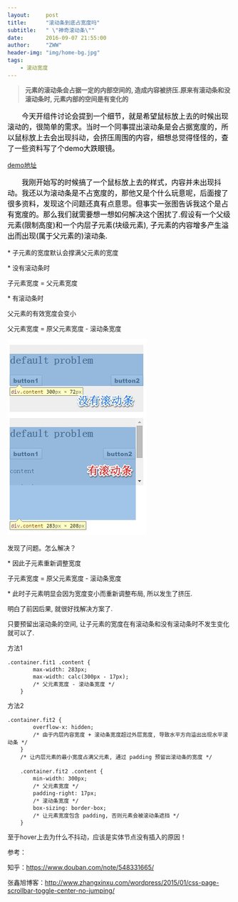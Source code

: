 ```yaml
---
layout:     post
title:      "滚动条到底占宽度吗"
subtitle:   " \"神奇滚动条\""
date:       2016-09-07 21:55:00
author:     "ZWW"
header-img: "img/home-bg.jpg"
tags:
    - 滚动宽度
---
```


> **元素的滚动条会占据一定的内部空间的, 造成内容被挤压.原来有滚动条和没滚动条时, 元素内部的空间是有变化的**

<p style="color:black;text-indent:2em;font-size:16px">
	今天开组件讨论会提到一个细节，就是希望鼠标放上去的时候出现滚动的，很简单的需求。当时一个同事提出滚动条是会占据宽度的，所以鼠标放上去会出现抖动，会挤压周围的内容，细想总觉得怪怪的，查了一些资料写了个demo大跌眼镜。
	
</p>

<p><a href="http://tianzi77.github.io/demo/article/scroll.html" target="blank">demo地址</a></p>

<p style="color:black;text-indent:2em;font-size:16px">
    我刚开始写的时候搞了一个鼠标放上去的样式，内容并未出现抖动。我还以为滚动条是不占宽度的，那他又是个什么玩意呢，后面搜了很多资料，发现这个问题还真有点意思。但事实一张图告诉我这个是占有宽度的。那么我们就需要想一想如何解决这个困扰了.假设有一个父级元素(限制高度)和一个内层子元素(块级元素), 子元素的内容增多产生溢出而出现(属于父元素的)滚动条.
    
<p>* 子元素的宽度默认会撑满父元素的宽度</p>
 
<p>* 没有滚动条时</p>
 
  <p>子元素宽度 = 父元素宽度</p>
  
<p>* 有滚动条时</p>
 
 <p> 父元素的有效宽度会变小</p>
  
  <p>父元素宽度 = 原父元素宽度 - 滚动条宽度</p>
   
<img src="/img/post-img/scroll.jpg" alt="scroll">
</p> 
<p style="color:black;text-indent:2em;font-size:16px">

发现了问题。怎么解决？
 
<p>* 因此子元素重新调整宽度</p>
 <p>
  子元素宽度 = 原父元素宽度 - 滚动条宽度</p>
  
<p>* 此时子元素明显会因为宽度变小而重新调整布局, 所以发生了挤压.</p>

明白了前因后果, 就很好找解决方案了.

只要预留出滚动条的空间, 让子元素的宽度在有滚动条和没有滚动条时不发生变化就可以了.
</p>

方法1 

    .container.fit1 .content {
            max-width: 283px;
            max-width: calc(300px - 17px);
            /* 父元素宽度 - 滚动条宽度 */
        }
        
        
方法2

    .container.fit2 {
            overflow-x: hidden;
            /* 由于内层内容宽度 + 滚动条宽度超过外层宽度, 导致水平方向溢出出现水平滚动条 */
        }
        /* 让内层元素的最小宽度占满父元素, 通过 padding 预留出滚动条的宽度 */
        
        .container.fit2 .content {
            min-width: 300px;
            /* 父元素宽度 */
            padding-right: 17px;
            /* 滚动条宽度 */
            box-sizing: border-box;
            /* 让元素宽度包含 padding, 否则元素会被滚动条遮挡 */
        }
至于hover上去为什么不抖动，应该是实体节点没有插入的原因！
        
参考：

知乎：https://www.douban.com/note/548331665/

张鑫旭博客：http://www.zhangxinxu.com/wordpress/2015/01/css-page-scrollbar-toggle-center-no-jumping/
    